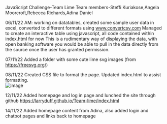 JavaScript Challenge-Team Lime
Team members-Steffi Kuriakose,Angela Moorcroft,Rebecca Richards,Adina Daniel

06/11/22 AM: working on datatables, created some sample user data in excel, converted to different formats using www.convertcsv.com 
Managed to create an interactive table using javascript, all code contained within index.html for now
This is a rudimentary way of displaying the data, with open banking software you would be able to pull in the data directly from the source once the user has granted permission.  

07/11/22 Added a folder with some cute lime svg images (from https://freesvg.org/)

08/11/22 Created CSS file to format the page.  Updated index.html to assist formatting.  
![image](https://user-images.githubusercontent.com/73331628/200640668-d3cd3a37-d442-4537-9ddd-8bac48f7cf76.png)

12/11/22 Added homepage and log in page and lunched the site through github https://larryduff.github.io/Team-lime/index.html 

14/11/22 Added homepage content from Adina, also added login and chatbot pages and links back to homepage
